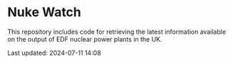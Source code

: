 # Nuke Watch

This repository includes code for retrieving the latest information available on the output of EDF nuclear power plants in the UK.

Last updated: 2024-07-11 14:08